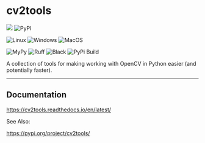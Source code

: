 # cv2tools

[![](https://img.shields.io/pypi/pyversions/cv2tools.svg)](https://pypi.org/pypi/cv2tools/)
![PyPI](https://img.shields.io/pypi/v/cv2tools.svg?style=plastic)

![Linux](https://github.com/justincdavis/cv2tools/actions/workflows/unittests-ubuntu.yaml/badge.svg?branch=main)
![Windows](https://github.com/justincdavis/cv2tools/actions/workflows/unittests-windows.yaml/badge.svg?branch=main)
![MacOS](https://github.com/justincdavis/cv2tools/actions/workflows/unittests-macos.yaml/badge.svg?branch=main)

![MyPy](https://github.com/justincdavis/cv2tools/actions/workflows/mypy.yaml/badge.svg?branch=main)
![Ruff](https://github.com/justincdavis/cv2tools/actions/workflows/ruff.yaml/badge.svg?branch=main)
![Black](https://github.com/justincdavis/cv2tools/actions/workflows/black.yaml/badge.svg?branch=main)
![PyPi Build](https://github.com/justincdavis/cv2tools/actions/workflows/build-check.yaml/badge.svg?branch=main)

A collection of tools for making working with OpenCV in Python easier (and potentially faster).

---

## Documentation

https://cv2tools.readthedocs.io/en/latest/

See Also:

https://pypi.org/project/cv2tools/
